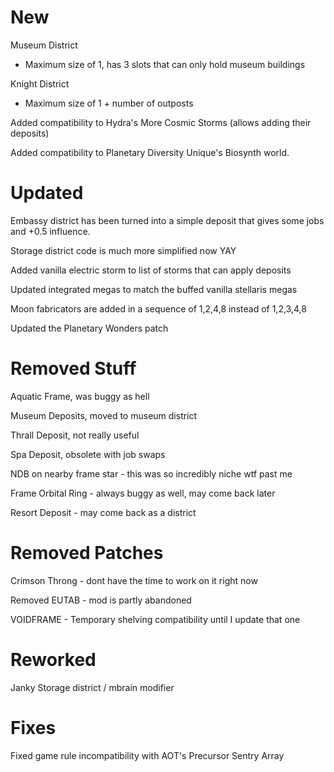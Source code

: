 
# New
Museum District
- Maximum size of 1, has 3 slots that can only hold museum buildings

Knight District
- Maximum size of 1 + number of outposts

Added compatibility to Hydra's More Cosmic Storms (allows adding their deposits)

Added compatibility to Planetary Diversity Unique's Biosynth world.

# Updated
Embassy district has been turned into a simple deposit that gives some jobs and +0.5 influence.

Storage district code is much more simplified now YAY

Added vanilla electric storm to list of storms that can apply deposits

Updated integrated megas to match the buffed vanilla stellaris megas

Moon fabricators are added in a sequence of 1,2,4,8 instead of 1,2,3,4,8

Updated the Planetary Wonders patch

# Removed Stuff
Aquatic Frame, was buggy as hell

Museum Deposits, moved to museum district

Thrall Deposit, not really useful

Spa Deposit, obsolete with job swaps

NDB on nearby frame star - this was so incredibly niche wtf past me

Frame Orbital Ring - always buggy as well, may come back later

Resort Deposit - may come back as a district

# Removed Patches
Crimson Throng - dont have the time to work on it right now

Removed EUTAB - mod is partly abandoned

VOIDFRAME - Temporary shelving compatibility until I update that one

# Reworked
Janky Storage district / mbrain modifier 

# Fixes
Fixed game rule incompatibility with AOT's Precursor Sentry Array